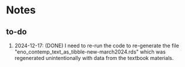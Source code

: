 # Notes

## to-do

1. 2024-12-17: (DONE) I need to re-run the code to re-generate the file "eno_contemp_text_as_tibble-new-march2024.rds" which was regenerated unintentionally with data from the textbook materials.

